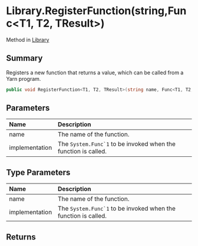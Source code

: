 # Library.RegisterFunction(string,Func<T1, T2, TResult>)

Method in [Library](/api/csharp/yarn.library.md)

## Summary


Registers a new function that returns a value, which can be
called from a Yarn program.


```csharp
public void RegisterFunction<T1, T2, TResult>(string name, Func<T1, T2, TResult> implementation)
```

## Parameters

|Name|Description|
|:---|:---|
|name|The name of the function.|
|implementation|The  <code>System.Func`1</code>  to be invoked when the function is called.|

## Type Parameters

|Name|Description|
|:---|:---|
|name|The name of the function.|
|implementation|The  <code>System.Func`1</code>  to be invoked when the function is called.|

## Returns



